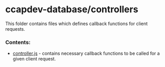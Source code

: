 # ccapdev-database/controllers

This folder contains files which defines callback functions for client requests.

### Contents:
- [controller.js](https://github.com/arvention/ccapdev-database/blob/master/controllers/controller.js) - contains necessary callback functions to be called for a given client request.
